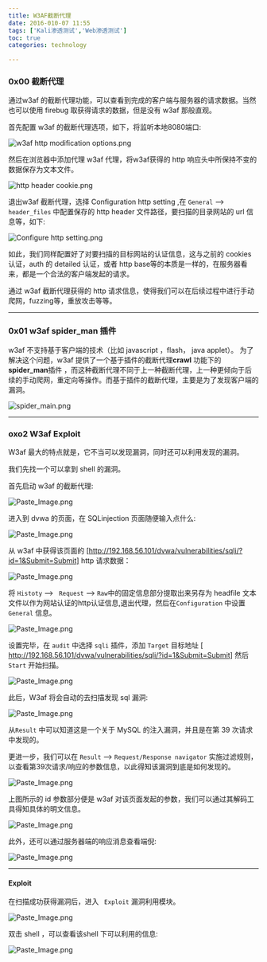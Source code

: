 ```yaml
---
title: W3AF截断代理
date: 2016-010-07 11:55
tags: ['Kali渗透测试','Web渗透测试']
toc: true
categories: technology

---
```

### 0x00 截断代理
通过w3af 的截断代理功能，可以查看到完成的客户端与服务器的请求数据。当然也可以使用 firebug 取获得请求的数据，但是没有 w3af 那般直观。


首先配置 w3af 的截断代理选项，如下，将监听本地8080端口:


![w3af http modification options.png](http://upload-images.jianshu.io/upload_images/1571420-8e6dc309bbe7386c.png?imageMogr2/auto-orient/strip%7CimageView2/2/w/1240)

然后在浏览器中添加代理 w3af 代理，将w3af获得的 http 响应头中所保持不变的数据保存为文本文件。

![http header cookie.png](http://upload-images.jianshu.io/upload_images/1571420-c498056c2ba8e8ce.png?imageMogr2/auto-orient/strip%7CimageView2/2/w/1240)

退出w3af 截断代理，选择 Configuration http setting ,在 `General`  --> `header_files` 中配置保存的 http  header 文件路径，要扫描的目录网站的 url 信息等，如下:


![Configure http setting.png](http://upload-images.jianshu.io/upload_images/1571420-738d170fc091dfc9.png?imageMogr2/auto-orient/strip%7CimageView2/2/w/1240)

如此，我们同样配置好了对要扫描的目标网站的认证信息，这与之前的 cookies 认证，auth 的 detailed 认证，或者 http base等的本质是一样的，在服务器看来，都是一个合法的客户端发起的请求。


通过 w3af 截断代理获得的 http 请求信息，使得我们可以在后续过程中进行手动爬网，fuzzing等，重放攻击等等。

---
### 0x01 w3af spider_man 插件
w3af 不支持基于客户端的技术（比如 javascript ，flash， java applet）。
为了解决这个问题，w3af 提供了一个基于插件的截断代理**crawl** 功能下的**spider_man**插件 ，而这种截断代理不同于上一种截断代理，上一种更倾向于后续的手动爬网，重定向等操作。而基于插件的截断代理，主要是为了发现客户端的漏洞。


![spider_main.png](http://upload-images.jianshu.io/upload_images/1571420-d85dbe257462c882.png?imageMogr2/auto-orient/strip%7CimageView2/2/w/1240)

---
### oxo2 W3af Exploit
W3af 最大的特点就是，它不当可以发现漏洞，同时还可以利用发现的漏洞。

我们先找一个可以拿到 shell 的漏洞。

首先启动 w3af 的截断代理:



![Paste_Image.png](http://upload-images.jianshu.io/upload_images/1571420-1441eb1563be31b3.png?imageMogr2/auto-orient/strip%7CimageView2/2/w/1240)

进入到 dvwa 的页面，在 SQLinjection 页面随便输入点什么:

![Paste_Image.png](http://upload-images.jianshu.io/upload_images/1571420-783f1a504ee827c6.png?imageMogr2/auto-orient/strip%7CimageView2/2/w/1240)

从 w3af 中获得该页面的 [http://192.168.56.101/dvwa/vulnerabilities/sqli/?id=1&Submit=Submit]  http 请求数据：


![Paste_Image.png](http://upload-images.jianshu.io/upload_images/1571420-0a194dbb63728996.png?imageMogr2/auto-orient/strip%7CimageView2/2/w/1240)


将 `Histoty` --> ` Request` --> `Raw`中的固定信息部分提取出来另存为 headfile 文本文件以作为网站认证的http认证信息,退出代理，然后在`Configuration` 中设置 `General` 信息。


![Paste_Image.png](http://upload-images.jianshu.io/upload_images/1571420-6ccd0a7641fe2793.png?imageMogr2/auto-orient/strip%7CimageView2/2/w/1240)

设置完毕，在 `audit` 中选择 `sqli` 插件，添加 `Target` 目标地址 [
http://192.168.56.101/dvwa/vulnerabilities/sqli/?id=1&Submit=Submit] 然后 `Start` 开始扫描。

![Paste_Image.png](http://upload-images.jianshu.io/upload_images/1571420-707f4325a9e1f8ad.png?imageMogr2/auto-orient/strip%7CimageView2/2/w/1240)

此后，W3af 将会自动的去扫描发现 sql 漏洞:


![Paste_Image.png](http://upload-images.jianshu.io/upload_images/1571420-cf9ea1a9bda7aa53.png?imageMogr2/auto-orient/strip%7CimageView2/2/w/1240)

从`Result` 中可以知道这是一个关于 MySQL 的注入漏洞，并且是在第 39 次请求中发现的。

更进一步，我们可以在 `Result` --> `Request/Response navigator`  实施过滤规则，以查看第39次请求/响应的参数信息，以此得知该漏洞到底是如何发现的。

![Paste_Image.png](http://upload-images.jianshu.io/upload_images/1571420-a3c2d7d60d4c5771.png?imageMogr2/auto-orient/strip%7CimageView2/2/w/1240)

上图所示的 id 参数部分便是 w3af 对该页面发起的参数，我们可以通过其解码工具得知具体的明文信息。


![Paste_Image.png](http://upload-images.jianshu.io/upload_images/1571420-5f5c7811045011e5.png?imageMogr2/auto-orient/strip%7CimageView2/2/w/1240)

此外，还可以通过服务器端的响应消息查看端倪:


![Paste_Image.png](http://upload-images.jianshu.io/upload_images/1571420-34989e2daa829c05.png?imageMogr2/auto-orient/strip%7CimageView2/2/w/1240)




---
#### Exploit 

在扫描成功获得漏洞后，进入 ` Exploit` 漏洞利用模块。


![Paste_Image.png](http://upload-images.jianshu.io/upload_images/1571420-92b3314d970a3ddc.png?imageMogr2/auto-orient/strip%7CimageView2/2/w/1240)


双击 shell ，可以查看该shell 下可以利用的信息:

![Paste_Image.png](http://upload-images.jianshu.io/upload_images/1571420-e4a14f959ca12c0f.png?imageMogr2/auto-orient/strip%7CimageView2/2/w/1240)
















